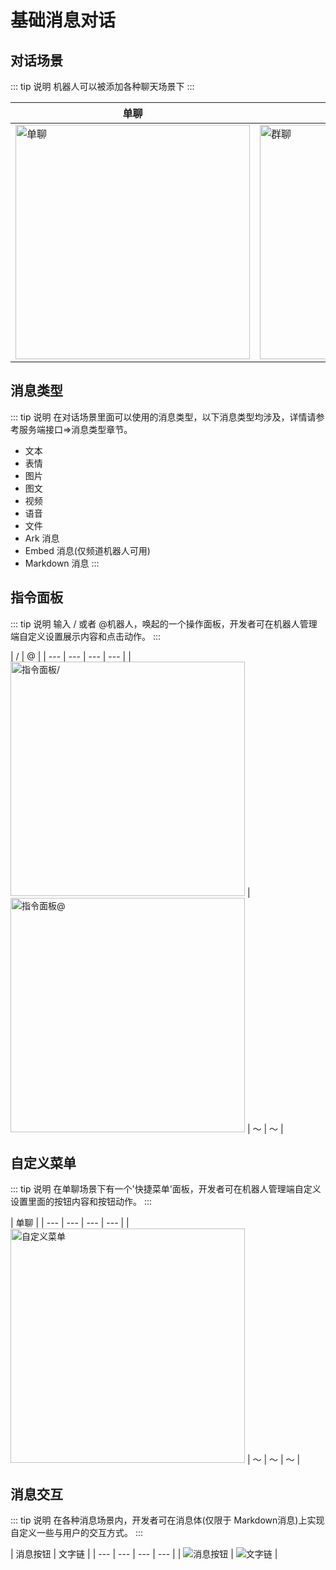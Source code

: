 # 基础消息对话

## 对话场景

<!-- > 机器人可以被添加各种聊天场景下 -->
::: tip 说明
机器人可以被添加各种聊天场景下
:::


| 单聊 | 群聊 | 文字子频道 | 频道私信 |
| --- | --- | --- | --- |
| <img :src="$withBotBase('/images/api-231017/chat-single.jpg')" alt="单聊" height="375"> | <img :src="$withBotBase('/images/api-231017/chat-group.jpg')" alt="群聊" height="375"> | <img :src="$withBotBase('/images/api-231017/chat-text-channel.jpg')" alt="文字子频道" height="375"> | <img :src="$withBotBase('/images/api-231017/chat-c2c.jpg')" alt="频道私信" height="375">|

## 消息类型


<!-- > 在对话场景里面可以使用的消息类型，以下消息类型均涉及，详情请参考服务端接口=\>消息类型章节。
> - 文本
> - 表情
> - 图片
> - 图文
> - 视频
> - 语音
> - 文件
> - Ark 消息
> - Embed 消息
> - Markdown 消息 -->

::: tip 说明
在对话场景里面可以使用的消息类型，以下消息类型均涉及，详情请参考服务端接口=\>消息类型章节。
- 文本
- 表情
- 图片
- 图文
- 视频
- 语音
- 文件
- Ark 消息
- Embed 消息(仅频道机器人可用)
- Markdown 消息
:::

## 指令面板

<!-- > 输入 / 或者 @机器人，唤起的一个操作面板，开发者可在机器人管理端自定义设置展示内容和点击动作。 -->
::: tip 说明
输入 / 或者 @机器人，唤起的一个操作面板，开发者可在机器人管理端自定义设置展示内容和点击动作。
:::

| / | @ |
| --- | --- | --- | --- |
| <img :src="$withBotBase('/images/api-231017/command-banner-1.jpg')" alt="指令面板/" height="375"> | <img :src="$withBotBase('/images/api-231017/command-banner-2.jpg')" alt="指令面板@" height="375"> | ～ | ～ |

## 自定义菜单

<!-- > 在单聊场景下有一个'快捷菜单'面板，开发者可在机器人管理端自定义设置里面的按钮内容和按钮动作。 -->
::: tip 说明
在单聊场景下有一个'快捷菜单'面板，开发者可在机器人管理端自定义设置里面的按钮内容和按钮动作。
:::


| 单聊 |
| --- | --- | --- | --- |
| <img :src="$withBotBase('/images/api-231017/custum-menu.jpg')" alt="自定义菜单" height="375"> | ～ | ～ | ～ |

## 消息交互



<!-- > 在各种消息场景内，开发者可在消息体上实现自定义一些与用户的交互方式。 -->
::: tip 说明
在各种消息场景内，开发者可在消息体(仅限于 Markdown消息)上实现自定义一些与用户的交互方式。
:::

| 消息按钮 | 文字链 |
| --- | --- | --- | --- |
| <img :src="$withBotBase('/images/api-231017/message-btn.jpg')" alt="消息按钮"> | <img :src="$withBotBase('/images/api-231017/text-chain.jpg')" alt="文字链"> |
